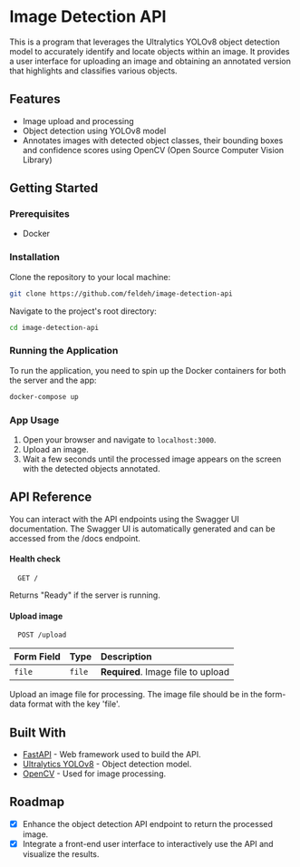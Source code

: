# Image Detection API

This is a program that leverages the Ultralytics YOLOv8 object detection model to accurately identify and locate objects within an image. It provides a user interface for uploading an image and obtaining an annotated version that highlights and classifies various objects.

## Features

- Image upload and processing
- Object detection using YOLOv8 model
- Annotates images with detected object classes, their bounding boxes and confidence scores using OpenCV (Open Source Computer Vision Library)

## Getting Started

### Prerequisites

- Docker

### Installation

Clone the repository to your local machine:

```bash
git clone https://github.com/feldeh/image-detection-api
```

Navigate to the project's root directory:

```bash
cd image-detection-api
```

### Running the Application

To run the application, you need to spin up the Docker containers for both the server and the app:

```bash
docker-compose up
```

### App Usage

1.  Open your browser and navigate to `localhost:3000`.
2.  Upload an image.
3.  Wait a few seconds until the processed image appears on the screen with the detected objects annotated.

## API Reference

You can interact with the API endpoints using the Swagger UI documentation. The Swagger UI is automatically generated and can be accessed from the /docs endpoint.

#### Health check

```
  GET /
```

Returns "Ready" if the server is running.

#### Upload image

```
  POST /upload
```

| Form Field | Type   | Description                        |
| :--------- | :----- | :--------------------------------- |
| `file`     | `file` | **Required**. Image file to upload |

Upload an image file for processing. The image file should be in the form-data format with the key 'file'.

## Built With

- [FastAPI](https://fastapi.tiangolo.com/) - Web framework used to build the API.
- [Ultralytics YOLOv8](https://github.com/ultralytics/ultralytics) - Object detection model.
- [OpenCV](https://opencv.org/) - Used for image processing.

## Roadmap

- [x] Enhance the object detection API endpoint to return the processed image.
- [x] Integrate a front-end user interface to interactively use the API and visualize the results.
